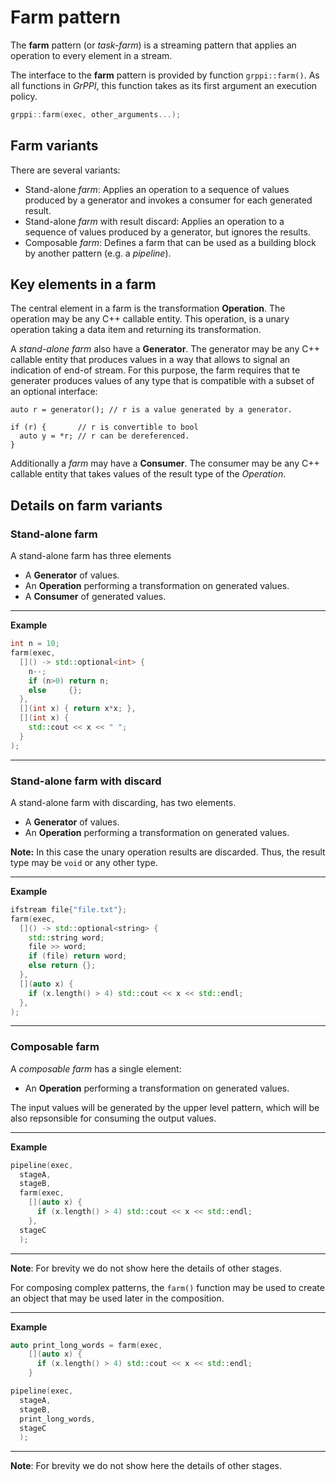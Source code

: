 # Farm pattern

The **farm** pattern (or *task-farm*) is a streaming pattern that applies an operation to every element in a stream.

The interface to the **farm** pattern is provided by function `grppi::farm()`. As all functions in *GrPPI*, this function takes as its first argument an execution policy.

~~~c++
grppi::farm(exec, other_arguments...);
~~~

## Farm variants

There are several variants:

* Stand-alone *farm*: Applies an operation to a sequence of values produced by a generator and invokes a consumer for each generated result.
* Stand-alone *farm* with result discard: Applies an operation to a sequence of values produced by a generator, but ignores the results.
* Composable *farm*: Defines a farm that can be used as a building block by another pattern (e.g. a *pipeline*).

## Key elements in a farm

The central element in a farm is the transformation **Operation**. The operation may be any C++ callable entity. This operation, is a unary operation taking a data item and returning its transformation. 

A *stand-alone farm* also have a **Generator**. The generator may be any C++ callable entity that produces values in a way that allows to signal an indication of end-of stream. For this purpose, the farm requires that te generater produces values of any type that is compatible  with a subset of an optional interface:

~~~c+++
auto r = generator(); // r is a value generated by a generator.

if (r) {       // r is convertible to bool
  auto y = *r; // r can be dereferenced.
}
~~~

Additionally a *farm* may have a **Consumer**. The consumer may be any C++ callable entity that takes values of the result type of the *Operation*.

## Details on farm variants

### Stand-alone farm

A stand-alone farm has three elements

* A **Generator** of values.
* An **Operation** performing a transformation on generated values.
* A **Consumer** of generated values.

---
**Example**
~~~c++
int n = 10;
farm(exec,
  []() -> std::optional<int> {
    n--;
    if (n>0) return n;
    else     {};
  },
  [](int x) { return x*x; },
  [](int x) {
    std::cout << x << " ";
  }
);

~~~
---

### Stand-alone farm with discard

A stand-alone farm with discarding, has two elements.

* A **Generator** of values.
* An **Operation** performing a transformation on generated values.

**Note:** In this case the unary operation results are discarded. Thus, the result type may be `void` or any other type.

---
**Example**
~~~c++
ifstream file{"file.txt"};
farm(exec,
  []() -> std::optional<string> {
    std::string word;
    file >> word;
    if (file) return word;
    else return {};
  },
  [](auto x) {
    if (x.length() > 4) std::cout << x << std::endl;
  },
);
~~~
---

### Composable farm

A *composable farm* has a single element:

* An **Operation** performing a transformation on generated values.

The input values will be generated by the upper level pattern, which will be also repsonsible for consuming the output values.

---
**Example**
~~~c++
pipeline(exec,
  stageA,
  stageB,
  farm(exec,
    [](auto x) {
      if (x.length() > 4) std::cout << x << std::endl;
    },
  stageC
  );
~~~
---
**Note**: For brevity we do not show here the details of other stages.

For composing complex patterns, the `farm()` function may be used to create an object that may be used later in the composition.

---
**Example**
~~~c++
auto print_long_words = farm(exec,
    [](auto x) {
      if (x.length() > 4) std::cout << x << std::endl;
    }

pipeline(exec,
  stageA,
  stageB,
  print_long_words,
  stageC
  );
~~~
---
**Note**: For brevity we do not show here the details of other stages.


